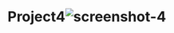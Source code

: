 # Project4![screenshot-4](https://github.com/subhransuchinu8/Project4/assets/119065077/4fab340c-d613-4a72-9404-e1e37da82d85)
